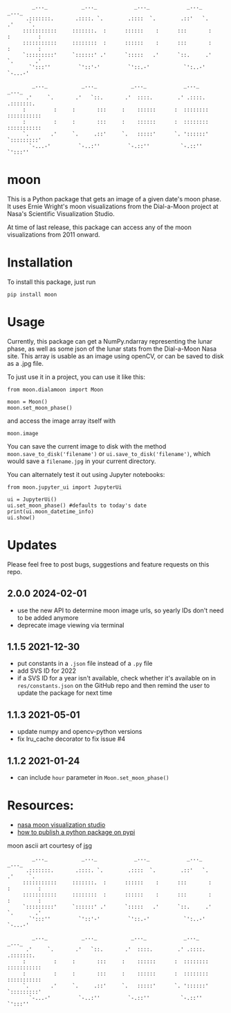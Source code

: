 ```
        _..._           _..._            _..._            _..._            _..._
      .:::::::.       .::::. `.        .::::  `.        .::'   `.        .'     `.
     :::::::::::     :::::::.  :      ::::::    :      :::       :      :         :  
     :::::::::::     ::::::::  :      ::::::    :      :::       :      :         :
     `:::::::::'     `::::::' .'      `:::::   .'      `::.     .'      `.       .'
       `':::''         `'::'-'         `'::.-'           `':..-'          `-...-'

        _..._           _..._           _..._            _..._            _..._
      .'     `.       .'   `::.       .'  ::::.        .' .::::.        .:::::::.
     :         :     :       :::     :    ::::::      :  ::::::::      ::::::::::: 
     :         :     :       :::     :    ::::::      :  ::::::::      :::::::::::
     `.       .'     `.     .::'     `.   :::::'      `. '::::::'      `:::::::::'
       `-...-'         `-..:''         `-.::''          `-.::''          `':::''
```
       


# moon 

This is a Python package that gets an image of a given date's moon phase. It uses Ernie Wright's moon visualizations from the Dial-a-Moon project at Nasa's Scientific Visualization Studio.

At time of last release, this package can access any of the moon visualizations from 2011 onward.

# Installation 

To install this package, just run 

```pip install moon```

# Usage

Currently, this package can get a NumPy.ndarray representing the lunar phase, as well as some json of the lunar stats from the Dial-a-Moon Nasa site. This array is usable as an image using openCV, or can be saved to disk as a .jpg file.

To just use it in a project, you can use it like this:

```
from moon.dialamoon import Moon

moon = Moon()
moon.set_moon_phase()

```
and access the image array itself with

```
moon.image
```

You can save the current image to disk with the method `moon.save_to_disk('filename')` or `ui.save_to_disk('filename')`, which would save a `filename.jpg` in your current directory.


You can alternately test it out using Jupyter notebooks:

```
from moon.jupyter_ui import JupyterUi

ui = JupyterUi()
ui.set_moon_phase() #defaults to today's date
print(ui.moon_datetime_info)
ui.show()

```

# Updates

Please feel free to post bugs, suggestions and feature requests on this repo. 

## 2.0.0 2024-02-01
- use the new API to determine moon image urls, so yearly IDs don't need to be added anymore
- deprecate image viewing via terminal
## 1.1.5 2021-12-30
- put constants in a `.json` file instead of a `.py` file
- add SVS ID for 2022
- if a SVS ID for a year isn't available, check whether it's available on in `res/constants.json` on the GitHub repo and then remind the user to update the package for next time
## 1.1.3 2021-05-01
- update numpy and opencv-python versions
- fix lru_cache decorator to fix issue #4
## 1.1.2 2021-01-24
- can include `hour` parameter in `Moon.set_moon_phase()`


# Resources:
- [nasa moon visualization studio](https://svs.gsfc.nasa.gov/4442)
- [how to publish a python package on pypi](https://medium.com/@joel.barmettler/how-to-upload-your-python-package-to-pypi-65edc5fe9c56)


moon ascii art courtesy of [jsg](http://www.ascii-art.de/ascii/mno/moon.txt)
```
        _..._           _..._            _..._            _..._            _..._
      .:::::::.       .::::. `.        .::::  `.        .::'   `.        .'     `.
     :::::::::::     :::::::.  :      ::::::    :      :::       :      :         :  
     :::::::::::     ::::::::  :      ::::::    :      :::       :      :         :
     `:::::::::'     `::::::' .'      `:::::   .'      `::.     .'      `.       .'
       `':::''         `'::'-'         `'::.-'           `':..-'          `-...-'

        _..._           _..._           _..._            _..._            _..._
      .'     `.       .'   `::.       .'  ::::.        .' .::::.        .:::::::.
     :         :     :       :::     :    ::::::      :  ::::::::      ::::::::::: 
     :         :     :       :::     :    ::::::      :  ::::::::      :::::::::::
     `.       .'     `.     .::'     `.   :::::'      `. '::::::'      `:::::::::'
       `-...-'         `-..:''         `-.::''          `-.::''          `':::''
```
       



